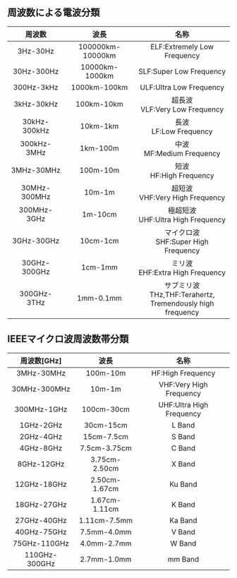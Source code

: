 ## 周波数による電波分類
|周波数|波長|名称|
|:--:|:--:|:--:|
|3Hz-30Hz|100000km-10000km|ELF:Extremely Low Frequency|
|30Hz-300Hz|10000km-1000km|SLF:Super Low Frequency|
|300Hz-3kHz|1000km-100km|ULF:Ultra Low Frequency|
|3kHz-30kHz|100km-10km|超長波<br>VLF:Very Low Frequency|
|30kHz-300kHz|10km-1km|長波<br>LF:Low Frequency|
|300kHz-3MHz|1km-100m|中波<br>MF:Medium Frequency|
|3MHz-30MHz|100m-10m|短波<br>HF:High Frequency|
|30MHz-300MHz|10m-1m|超短波<br>VHF:Very High Frequency|
|300MHz-3GHz|1m-10cm|極超短波<br>UHF:Ultra High Frequency|
|3GHz-30GHz|10cm-1cm|マイクロ波<br>SHF:Super High Frequency|
|30GHz-300GHz|1cm-1mm|ミリ波<br>EHF:Extra High Frequency|
|300GHz-3THz|1mm-0.1mm|サブミリ波<br>THz,THF:Terahertz,<br>Tremendously high frequency|

## IEEEマイクロ波周波数帯分類
|周波数\[GHz\]|波長|名称|
|:--:|:--:|:--:|
|3MHz-30MHz|100m-10m|HF:High Frequency|
|30MHz-300MHz|10m-1m|VHF:Very High Frequency|
|300MHz-1GHz|100cm-30cm|UHF:Ultra High Frequency|
|1GHz-2GHz|30cm-15cm|L Band|
|2GHz-4GHz|15cm-7.5cm|S Band|
|4GHz-8GHz|7.5cm-3.75cm|C Band|
|8GHz-12GHz|3.75cm-2.50cm|X Band|
|12GHz-18GHz|2.50cm-1.67cm|Ku Band|
|18GHz-27GHz|1.67cm-1.11cm|K Band|
|27GHz-40GHz|1.11cm-7.5mm|Ka Band|
|40GHz-75GHz|7.5mm-4.0mm|V Band|
|75GHz-110GHz|4.0mm-2.7mm|W Band|
|110GHz-300GHz|2.7mm-1.0mm|mm Band|

